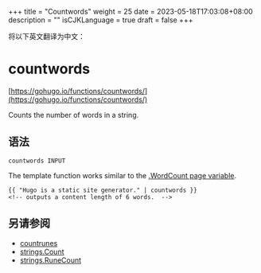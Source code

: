 +++
title = "Countwords"
weight = 25
date = 2023-05-18T17:03:08+08:00
description = ""
isCJKLanguage = true
draft = false
+++

将以下英文翻译为中文：
# countwords

[https://gohugo.io/functions/countwords/](https://gohugo.io/functions/countwords/)

Counts the number of words in a string.

## 语法

```
countwords INPUT
```

The template function works similar to the [.WordCount page variable](https://gohugo.io/variables/page/).

```go-html-template
{{ "Hugo is a static site generator." | countwords }}
<!-- outputs a content length of 6 words.  -->
```

## 另请参阅

- [countrunes](https://gohugo.io/functions/countrunes/)
- [strings.Count](https://gohugo.io/functions/strings.count/)
- [strings.RuneCount](https://gohugo.io/functions/strings.runecount/)
